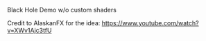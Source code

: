 Black Hole Demo w/o custom shaders

Credit to AlaskanFX for the idea: https://www.youtube.com/watch?v=XWv1Ajc3tfU
